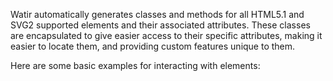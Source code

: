 Watir automatically generates classes and methods for all HTML5.1 and SVG2 supported elements and their associated attributes. These classes are encapsulated to give easier access to their specific attributes, making it easier to locate them, and providing custom features unique to them.

Here are some basic examples for interacting with elements:
